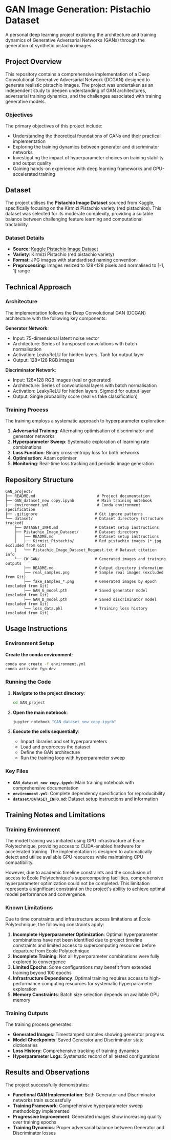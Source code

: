# GAN Image Generation: Pistachio Dataset

A personal deep learning project exploring the architecture and training dynamics of Generative Adversarial Networks (GANs) through the generation of synthetic pistachio images.

## Project Overview

This repository contains a comprehensive implementation of a Deep Convolutional Generative Adversarial Network (DCGAN) designed to generate realistic pistachio images. The project was undertaken as an independent study to deepen understanding of GAN architectures, adversarial training dynamics, and the challenges associated with training generative models.

### Objectives

The primary objectives of this project include:
- Understanding the theoretical foundations of GANs and their practical implementation
- Exploring the training dynamics between generator and discriminator networks
- Investigating the impact of hyperparameter choices on training stability and output quality
- Gaining hands-on experience with deep learning frameworks and GPU-accelerated training

## Dataset

The project utilises the **Pistachio Image Dataset** sourced from Kaggle, specifically focusing on the Kirmizi Pistachio variety (red pistachios). This dataset was selected for its moderate complexity, providing a suitable balance between challenging feature learning and computational tractability.

### Dataset Details
- **Source**: [Kaggle Pistachio Image Dataset](https://www.kaggle.com/datasets/muratkoklu/pistachio-image-dataset)
- **Variety**: Kirmizi Pistachio (red pistachio variety)
- **Format**: JPG images with standardised naming convention
- **Preprocessing**: Images resized to 128×128 pixels and normalised to [-1, 1] range

## Technical Approach

### Architecture

The implementation follows the Deep Convolutional GAN (DCGAN) architecture with the following key components:

**Generator Network**:
- Input: 75-dimensional latent noise vector
- Architecture: Series of transposed convolutions with batch normalisation
- Activation: LeakyReLU for hidden layers, Tanh for output layer
- Output: 128×128 RGB images

**Discriminator Network**:
- Input: 128×128 RGB images (real or generated)
- Architecture: Series of convolutional layers with batch normalisation
- Activation: LeakyReLU for hidden layers, Sigmoid for output layer
- Output: Single probability score (real vs fake classification)

### Training Process

The training employs a systematic approach to hyperparameter exploration:

1. **Adversarial Training**: Alternating optimisation of discriminator and generator networks
2. **Hyperparameter Sweep**: Systematic exploration of learning rate combinations
3. **Loss Function**: Binary cross-entropy loss for both networks
4. **Optimisation**: Adam optimiser
5. **Monitoring**: Real-time loss tracking and periodic image generation

## Repository Structure

```
GAN_project/
├── README.md                           # Project documentation
├── GAN_dataset_new copy.ipynb          # Main training notebook
├── environment.yml                     # Conda environment specification
├── .gitignore                         # Git ignore patterns
└── dataset/                           # Dataset directory (structure tracked)
    ├── DATASET_INFO.md                # Dataset setup instructions
    ├── Pistachio_Image_Dataset/       # Dataset directory
    │   ├── README.md                  # Dataset setup instructions
    │   ├── Kirmizi_Pistachio/         # Red pistachio images (*.jpg excluded from Git)
    │   └── Pistachio_Image_Dataset_Request.txt # Dataset citation info
    └── CW_GAN/                        # Generated images and training outputs
        ├── README.md                  # Output directory information
        ├── real_samples.png           # Sample real images (excluded from Git)
        ├── fake_samples_*.png         # Generated images by epoch (excluded from Git)
        ├── GAN_G_model.pth            # Saved generator model (excluded from Git)
        ├── GAN_D_model.pth            # Saved discriminator model (excluded from Git)
        └── loss_data.pkl              # Training loss history (excluded from Git)
```

## Usage Instructions

### Environment Setup

**Create the conda environment**:
   ```bash
   conda env create -f environment.yml
   conda activate fyp-dev
   ```

### Running the Code

1. **Navigate to the project directory**:
   ```bash
   cd GAN_project
   ```

2. **Open the main notebook**:
   ```bash
   jupyter notebook "GAN_dataset_new copy.ipynb"
   ```

3. **Execute the cells sequentially**:
   - Import libraries and set hyperparameters
   - Load and preprocess the dataset
   - Define the GAN architecture
   - Run the training loop with hyperparameter sweep

### Key Files

- **`GAN_dataset_new copy.ipynb`**: Main training notebook with comprehensive documentation
- **`environment.yml`**: Complete dependency specification for reproducibility
- **`dataset/DATASET_INFO.md`**: Dataset setup instructions and information

## Training Notes and Limitations

### Training Environment

The model training was initiated using GPU infrastructure at École Polytechnique, providing access to CUDA-enabled hardware for accelerated training. The implementation is designed to automatically detect and utilise available GPU resources while maintaining CPU compatibility.

However, due to academic timeline constraints and the conclusion of access to École Polytechnique's supercomputing facilities, comprehensive hyperparameter optimization could not be completed. This limitation represents a significant constraint on the project's ability to achieve optimal model performance and convergence.

### Known Limitations

Due to time constraints and infrastructure access limitations at École Polytechnique, the following constraints apply:

1. **Incomplete Hyperparameter Optimization**: Optimal hyperparameter combinations have not been identified due to project timeline constraints and limited access to supercomputing resources before departure from École Polytechnique
2. **Incomplete Training**: Not all hyperparameter combinations were fully explored to convergence
3. **Limited Epochs**: Some configurations may benefit from extended training beyond 100 epochs
4. **Infrastructure Dependency**: Optimal training requires access to high-performance computing resources for systematic hyperparameter exploration
5. **Memory Constraints**: Batch size selection depends on available GPU memory

### Training Outputs

The training process generates:
- **Generated Images**: Timestamped samples showing generator progress
- **Model Checkpoints**: Saved Generator and Discriminator state dictionaries
- **Loss History**: Comprehensive tracking of training dynamics
- **Hyperparameter Logs**: Systematic record of all tested configurations

## Results and Observations

The project successfully demonstrates:
- **Functional GAN Implementation**: Both Generator and Discriminator networks train successfully
- **Training Framework**: Comprehensive hyperparameter sweep methodology implemented
- **Progressive Improvement**: Generated images show increasing quality over training epochs
- **Training Dynamics**: Proper adversarial balance between Generator and Discriminator losses